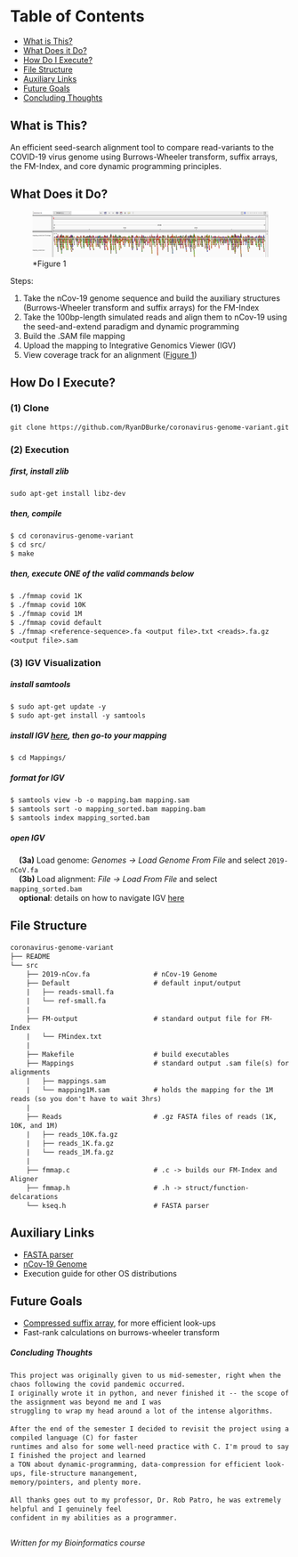 # Table of Contents

* [What is This?](#what)
* [What Does it Do?](#cool)
* [How Do I Execute?](#execute)
* [File Structure](#structure)
* [Auxiliary Links](#links)
* [Future Goals](#goals)
* [Concluding Thoughts](#thoughts)

## What is This? <a name="what"></a>

An efficient seed-search alignment tool to compare read-variants to the COVID-19 virus genome using Burrows-Wheeler transform, suffix arrays, the FM-Index, and core dynamic programming principles.

## What Does it Do? <a name="cool"></a>

<figure>
  <img src="./IGV-10K.png" alt="Integrative Genomics Viewer for 10k reads" name="figure1">
  <figcaption>*Figure 1</figcaption>
</figure>

Steps:
1. Take the nCov-19 genome sequence and build the auxiliary structures (Burrows-Wheeler transform and suffix arrays) for the FM-Index
2. Take the 100bp-length simulated reads and align them to nCov-19 using the seed-and-extend paradigm and dynamic programming
3. Build the .SAM file mapping
4. Upload the mapping to Integrative Genomics Viewer (IGV)
5. View coverage track for an alignment ([Figure 1](#figure1))

## How Do I Execute? <a name="execute"></a>

### (1) Clone
```
git clone https://github.com/RyanDBurke/coronavirus-genome-variant.git
```

### (2) Execution

##### first, install zlib
```
sudo apt-get install libz-dev
```

##### then, compile
```
$ cd coronavirus-genome-variant
$ cd src/
$ make
```

##### then, execute ONE of the valid commands below
```
$ ./fmmap covid 1K
$ ./fmmap covid 10K
$ ./fmmap covid 1M
$ ./fmmap covid default
$ ./fmmap <reference-sequence>.fa <output file>.txt <reads>.fa.gz <output file>.sam
```

### (3) IGV Visualization
##### install samtools
```
$ sudo apt-get update -y
$ sudo apt-get install -y samtools
```
##### install IGV [here](https://software.broadinstitute.org/software/igv/download), then go-to your mapping
```
$ cd Mappings/
```
##### format for IGV
```
$ samtools view -b -o mapping.bam mapping.sam
$ samtools sort -o mapping_sorted.bam mapping.bam
$ samtools index mapping_sorted.bam
```
##### open IGV
&nbsp;&nbsp;&nbsp;&nbsp;**(3a)** Load genome: <em>Genomes -> Load Genome From File</em> and select ```2019-nCoV.fa``` <br />
&nbsp;&nbsp;&nbsp;&nbsp;**(3b)** Load alignment: <em>File -> Load From File</em> and select ```mapping_sorted.bam``` <br />
&nbsp;&nbsp;&nbsp;&nbsp;**optional**: details on how to navigate IGV [here](https://software.broadinstitute.org/software/igv/AlignmentData)

## File Structure <a name="structure"></a>
    coronavirus-genome-variant
    ├── README                   
    └── src
        ├── 2019-nCov.fa                # nCov-19 Genome
        ├── Default                     # default input/output
        |   ├── reads-small.fa          
        |   └── ref-small.fa
        |
        ├── FM-output                   # standard output file for FM-Index          
        |   └── FMindex.txt
        |
        ├── Makefile                    # build executables
        ├── Mappings                    # standard output .sam file(s) for alignments
        |   ├── mappings.sam                      
        |   └── mapping1M.sam           # holds the mapping for the 1M reads (so you don't have to wait 3hrs)
        |    
        ├── Reads                       # .gz FASTA files of reads (1K, 10K, and 1M)
        |   ├── reads_10K.fa.gz
        |   ├── reads_1K.fa.gz
        |   └── reads_1M.fa.gz
        |
        ├── fmmap.c                     # .c -> builds our FM-Index and Aligner
        ├── fmmap.h                     # .h -> struct/function-delcarations
        └── kseq.h                      # FASTA parser

## Auxiliary Links <a name="links"></a>
* [FASTA parser](https://github.com/lh3/readfq)
* [nCov-19 Genome](https://www.ncbi.nlm.nih.gov/nuccore/NC_045512.2?report=fasta)
* Execution guide for other OS distributions


## Future Goals <a name="goals"></a>
* [Compressed suffix array](https://www.cs.cmu.edu/~dga/csa.pdf), for more efficient look-ups
* Fast-rank calculations on burrows-wheeler transform

##### Concluding Thoughts<a name="thoughts"></a>
```
This project was originally given to us mid-semester, right when the chaos following the covid pandemic occurred.
I originally wrote it in python, and never finished it -- the scope of the assignment was beyond me and I was 
struggling to wrap my head around a lot of the intense algorithms.

After the end of the semester I decided to revisit the project using a compiled language (C) for faster 
runtimes and also for some well-need practice with C. I'm proud to say I finished the project and learned 
a TON about dynamic-programming, data-compression for efficient look-ups, file-structure manangement, 
memory/pointers, and plenty more.

All thanks goes out to my professor, Dr. Rob Patro, he was extremely helpful and I genuinely feel 
confident in my abilities as a programmer.
```
## 
<em>Written for my Bioinformatics course</em><br />
